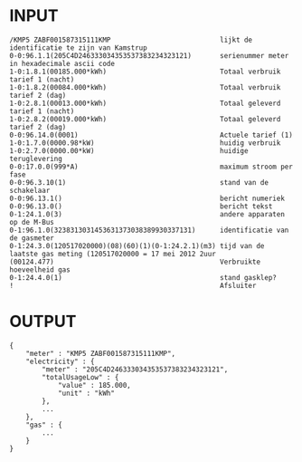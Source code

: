 INPUT
=====

	/KMP5 ZABF001587315111KMP                           lijkt de identificatie te zijn van Kamstrup
	0-0:96.1.1(205C4D246333034353537383234323121)       serienummer meter in hexadecimale ascii code
	1-0:1.8.1(00185.000*kWh)                            Totaal verbruik tarief 1 (nacht)
	1-0:1.8.2(00084.000*kWh)                            Totaal verbruik tarief 2 (dag)
	1-0:2.8.1(00013.000*kWh)                            Totaal geleverd tarief 1 (nacht)
	1-0:2.8.2(00019.000*kWh)                            Totaal geleverd tarief 2 (dag)
	0-0:96.14.0(0001)                                   Actuele tarief (1)
	1-0:1.7.0(0000.98*kW)                               huidig verbruik
	1-0:2.7.0(0000.00*kW)                               huidige teruglevering
	0-0:17.0.0(999*A)                                   maximum stroom per fase
	0-0:96.3.10(1)                                      stand van de schakelaar
	0-0:96.13.1()                                       bericht numeriek
	0-0:96.13.0()                                       bericht tekst
	0-1:24.1.0(3)                                       andere apparaten op de M-Bus
	0-1:96.1.0(3238313031453631373038389930337131)      identificatie van de gasmeter
	0-1:24.3.0(120517020000)(08)(60)(1)(0-1:24.2.1)(m3) tijd van de laatste gas meting (120517020000 = 17 mei 2012 2uur
	(00124.477)                                         Verbruikte hoeveelheid gas
	0-1:24.4.0(1)                                       stand gasklep?
	!                                                   Afsluiter


OUTPUT
======

	{
		"meter" : "KMP5 ZABF001587315111KMP",
		"electricity" : {
			"meter" : "205C4D246333034353537383234323121",
			"totalUsageLow" : {
				"value" : 185.000,
				"unit" : "kWh"
			},
			...
		},
		"gas" : {
			...
		}
	}